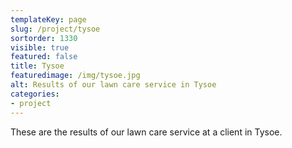 ```yaml
---
templateKey: page
slug: /project/tysoe
sortorder: 1330
visible: true
featured: false
title: Tysoe
featuredimage: /img/tysoe.jpg
alt: Results of our lawn care service in Tysoe
categories:
- project
---
```

These are the results of our lawn care service at a client in Tysoe.


